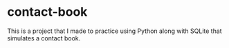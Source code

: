# contact-book
This is a project that I made to practice using Python along with SQLite that simulates a contact book.
